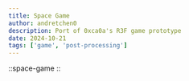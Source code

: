 ```yaml
---
title: Space Game
author: andretchen0
description: Port of 0xca0a's R3F game prototype
date: 2024-10-21
tags: ['game', 'post-processing']
---
```


::space-game
::

